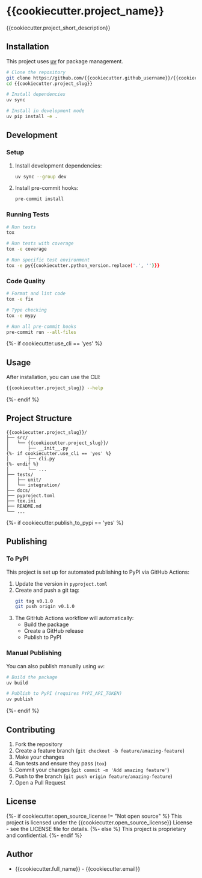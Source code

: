 # {{cookiecutter.project_name}}

{{cookiecutter.project_short_description}}

## Installation

This project uses [uv](https://github.com/astral-sh/uv) for package management.

```bash
# Clone the repository
git clone https://github.com/{{cookiecutter.github_username}}/{{cookiecutter.project_slug}}.git
cd {{cookiecutter.project_slug}}

# Install dependencies
uv sync

# Install in development mode
uv pip install -e .
```

## Development

### Setup

1. Install development dependencies:
   ```bash
   uv sync --group dev
   ```

2. Install pre-commit hooks:
   ```bash
   pre-commit install
   ```

### Running Tests

```bash
# Run tests
tox

# Run tests with coverage
tox -e coverage

# Run specific test environment
tox -e py{{cookiecutter.python_version.replace('.', '')}}
```

### Code Quality

```bash
# Format and lint code
tox -e fix

# Type checking
tox -e mypy

# Run all pre-commit hooks
pre-commit run --all-files
```

{%- if cookiecutter.use_cli == 'yes' %}

## Usage

After installation, you can use the CLI:

```bash
{{cookiecutter.project_slug}} --help
```
{%- endif %}

## Project Structure

```
{{cookiecutter.project_slug}}/
├── src/
│   └── {{cookiecutter.project_slug}}/
│       ├── __init__.py
{%- if cookiecutter.use_cli == 'yes' %}
│       ├── cli.py
{%- endif %}
│       └── ...
├── tests/
│   ├── unit/
│   └── integration/
├── docs/
├── pyproject.toml
├── tox.ini
├── README.md
└── ...
```

{%- if cookiecutter.publish_to_pypi == 'yes' %}

## Publishing

### To PyPI

This project is set up for automated publishing to PyPI via GitHub Actions:

1. Update the version in `pyproject.toml`
2. Create and push a git tag:
   ```bash
   git tag v0.1.0
   git push origin v0.1.0
   ```
3. The GitHub Actions workflow will automatically:
   - Build the package
   - Create a GitHub release
   - Publish to PyPI

### Manual Publishing

You can also publish manually using `uv`:

```bash
# Build the package
uv build

# Publish to PyPI (requires PYPI_API_TOKEN)
uv publish
```
{%- endif %}

## Contributing

1. Fork the repository
2. Create a feature branch (`git checkout -b feature/amazing-feature`)
3. Make your changes
4. Run tests and ensure they pass (`tox`)
5. Commit your changes (`git commit -m 'Add amazing feature'`)
6. Push to the branch (`git push origin feature/amazing-feature`)
7. Open a Pull Request

## License

{%- if cookiecutter.open_source_license != "Not open source" %}
This project is licensed under the {{cookiecutter.open_source_license}} License - see the LICENSE file for details.
{%- else %}
This project is proprietary and confidential.
{%- endif %}

## Author

- {{cookiecutter.full_name}} - {{cookiecutter.email}}
